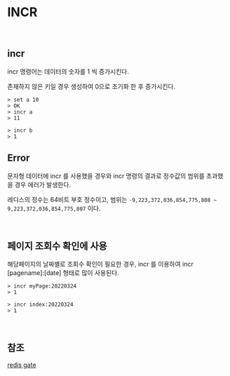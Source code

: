 # INCR

<br>

## incr

incr 명령어는 데이터의 숫자를 1 씩 증가시킨다.

존재하지 않은 키일 경우 생성하여 0으로 초기화 한 후 증가시킨다.

```
> set a 10
> OK
> incr a
> 11

> incr b
> 1
```

## Error

문자형 데이터에 incr 를 사용했을 경우와 incr 명령의 결과로 정수값의 범위를 초과했을 경우 에러가 발생한다.

레디스의 정수는 64비트 부호 정수이고, 범위는 `-9,223,372,036,854,775,808 ~ 9,223,372,036,854,775,807` 이다.

<br>

## 페이지 조회수 확인에 사용

해당페이지의 날짜별로 조회수 확인이 필요한 경우, incr 를 이용하여 incr [pagename]:[date] 형태로 많이 사용된다.

```
> incr myPage:20220324
> 1

> incr index:20220324
> 1
```

<br>

## 참조

[redis gate](http://redisgate.kr/redis/command/incr.php)
